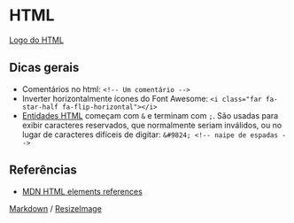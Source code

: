 # HTML

[Logo do HTML](https://github.com/sheilagomes/diario-de-estudos/blob/main/HTML/html-logo.png)

## Dicas gerais
* Comentários no html: `<!-- Um comentário -->`
* Inverter horizontalmente ícones do Font Awesome: `<i class="far fa-star-half fa-flip-horizontal"></i>`
* [Entidades HTML](https://dev.w3.org/html5/html-author/charref) começam com `&` e terminam com `;`. São usadas ​​para exibir caracteres reservados, que normalmente seriam inválidos, ou no lugar de caracteres difíceis de digitar: `&#9824; <!-- naipe de espadas -->`


## Referências
* [MDN HTML elements references](https://developer.mozilla.org/en-US/docs/Web/HTML/Element)

[Markdown](https://guides.github.com/features/mastering-markdown/) / [ResizeImage](https://resizeimage.net/)

